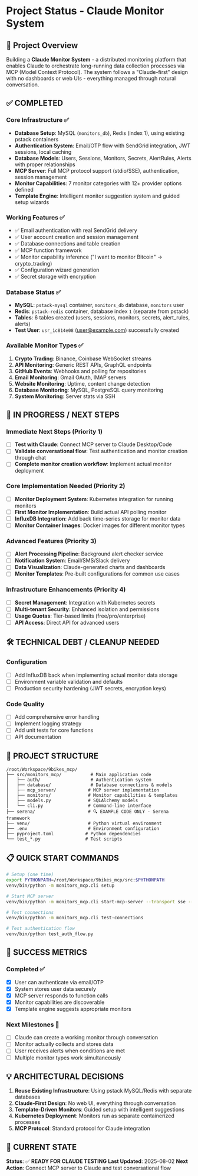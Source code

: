 # Project Status - Claude Monitor System

## 🎯 Project Overview
Building a **Claude Monitor System** - a distributed monitoring platform that enables Claude to orchestrate long-running data collection processes via MCP (Model Context Protocol). The system follows a "Claude-first" design with no dashboards or web UIs - everything managed through natural conversation.

## ✅ **COMPLETED** 

### Core Infrastructure ✅
- **Database Setup**: MySQL (`monitors_db`), Redis (index 1), using existing pstack containers
- **Authentication System**: Email/OTP flow with SendGrid integration, JWT sessions, local caching
- **Database Models**: Users, Sessions, Monitors, Secrets, AlertRules, Alerts with proper relationships
- **MCP Server**: Full MCP protocol support (stdio/SSE), authentication, session management
- **Monitor Capabilities**: 7 monitor categories with 12+ provider options defined
- **Template Engine**: Intelligent monitor suggestion system and guided setup wizards

### Working Features ✅
- ✅ Email authentication with real SendGrid delivery
- ✅ User account creation and session management
- ✅ Database connections and table creation
- ✅ MCP function framework
- ✅ Monitor capability inference ("I want to monitor Bitcoin" → crypto_trading)
- ✅ Configuration wizard generation
- ✅ Secret storage with encryption

### Database Status ✅
- **MySQL**: `pstack-mysql` container, `monitors_db` database, `monitors` user
- **Redis**: `pstack-redis` container, database index `1` (separate from pstack)
- **Tables**: 6 tables created (users, sessions, monitors, secrets, alert_rules, alerts)
- **Test User**: `usr_1c814e08` (user@example.com) successfully created

### Available Monitor Types ✅
1. **Crypto Trading**: Binance, Coinbase WebSocket streams
2. **API Monitoring**: Generic REST APIs, GraphQL endpoints  
3. **GitHub Events**: Webhooks and polling for repositories
4. **Email Monitoring**: Gmail OAuth, IMAP servers
5. **Website Monitoring**: Uptime, content change detection
6. **Database Monitoring**: MySQL, PostgreSQL query monitoring
7. **System Monitoring**: Server stats via SSH

## 🚧 **IN PROGRESS / NEXT STEPS**

### Immediate Next Steps (Priority 1)
- [ ] **Test with Claude**: Connect MCP server to Claude Desktop/Code
- [ ] **Validate conversational flow**: Test authentication and monitor creation through chat
- [ ] **Complete monitor creation workflow**: Implement actual monitor deployment

### Core Implementation Needed (Priority 2)
- [ ] **Monitor Deployment System**: Kubernetes integration for running monitors
- [ ] **First Monitor Implementation**: Build actual API polling monitor
- [ ] **InfluxDB Integration**: Add back time-series storage for monitor data
- [ ] **Monitor Container Images**: Docker images for different monitor types

### Advanced Features (Priority 3)
- [ ] **Alert Processing Pipeline**: Background alert checker service
- [ ] **Notification System**: Email/SMS/Slack delivery
- [ ] **Data Visualization**: Claude-generated charts and dashboards
- [ ] **Monitor Templates**: Pre-built configurations for common use cases

### Infrastructure Enhancements (Priority 4)
- [ ] **Secret Management**: Integration with Kubernetes secrets
- [ ] **Multi-tenant Security**: Enhanced isolation and permissions
- [ ] **Usage Quotas**: Tier-based limits (free/pro/enterprise)
- [ ] **API Access**: Direct API for advanced users

## 🛠 **TECHNICAL DEBT / CLEANUP NEEDED**

### Configuration
- [ ] Add InfluxDB back when implementing actual monitor data storage
- [ ] Environment variable validation and defaults
- [ ] Production security hardening (JWT secrets, encryption keys)

### Code Quality
- [ ] Add comprehensive error handling
- [ ] Implement logging strategy
- [ ] Add unit tests for core functions
- [ ] API documentation

## 📁 **PROJECT STRUCTURE**

```
/root/Workspace/9bikes_mcp/
├── src/monitors_mcp/           # Main application code
│   ├── auth/                   # Authentication system
│   ├── database/               # Database connections & models
│   ├── mcp_server/            # MCP server implementation
│   ├── monitors/              # Monitor capabilities & templates
│   ├── models.py              # SQLAlchemy models
│   └── cli.py                 # Command-line interface
├── serena/                    # 🔍 EXAMPLE CODE ONLY - Serena framework
├── venv/                      # Python virtual environment
├── .env                       # Environment configuration
├── pyproject.toml            # Python dependencies
└── test_*.py                 # Test scripts
```

## 📋 **QUICK START COMMANDS**

```bash
# Setup (one time)
export PYTHONPATH=/root/Workspace/9bikes_mcp/src:$PYTHONPATH
venv/bin/python -m monitors_mcp.cli setup

# Start MCP server
venv/bin/python -m monitors_mcp.cli start-mcp-server --transport sse --port 9122

# Test connections
venv/bin/python -m monitors_mcp.cli test-connections

# Test authentication flow
venv/bin/python test_auth_flow.py
```

## 🎯 **SUCCESS METRICS**

### Completed ✅
- [x] User can authenticate via email/OTP
- [x] System stores user data securely
- [x] MCP server responds to function calls
- [x] Monitor capabilities are discoverable
- [x] Template engine suggests appropriate monitors

### Next Milestones 🎯
- [ ] Claude can create a working monitor through conversation
- [ ] Monitor actually collects and stores data
- [ ] User receives alerts when conditions are met
- [ ] Multiple monitor types work simultaneously

## 💡 **ARCHITECTURAL DECISIONS**

1. **Reuse Existing Infrastructure**: Using pstack MySQL/Redis with separate databases
2. **Claude-First Design**: No web UI, everything through conversation
3. **Template-Driven Monitors**: Guided setup with intelligent suggestions
4. **Kubernetes Deployment**: Monitors run as separate containerized processes
5. **MCP Protocol**: Standard protocol for Claude integration

## 🔄 **CURRENT STATE**
**Status**: ✅ **READY FOR CLAUDE TESTING**
**Last Updated**: 2025-08-02
**Next Action**: Connect MCP server to Claude and test conversational flow